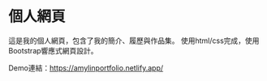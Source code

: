# 個人網頁
這是我的個人網頁，包含了我的簡介、履歷與作品集。
使用html/css完成，使用Bootstrap響應式網頁設計。

Demo連結：https://amylinportfolio.netlify.app/
